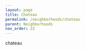 ```yaml
---
layout: page
title: Chateau
permalink: /neighborhoods/chateau
parent: Neighborhoods
nav_order: 22
---
```


chateau